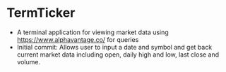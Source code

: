 # TermTicker
- A terminal application for viewing market data using https://www.alphavantage.co/ for queries
- Initial commit: Allows user to input a date and symbol and get back current market data including open, daily high and low, last close and volume.
